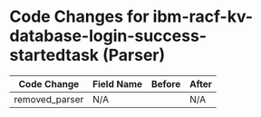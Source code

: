 # Code Changes for ibm-racf-kv-database-login-success-startedtask (Parser)

| Code Change | Field Name | Before | After |
|-------------|------------|--------|-------|
| removed_parser | N/A |  | N/A |